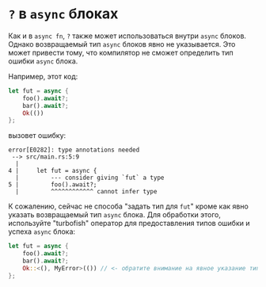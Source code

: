 # `?` в `async` блоках

Как и в `async fn`, `?` также может
использоваться внутри `async` блоков. Однако
возвращаемый тип `async` блоков явно не
указывается. Это может привести тому, что компилятор не сможет
определить тип ошибки `async` блока.

Например, этот код:

```rust
let fut = async {
    foo().await?;
    bar().await?;
    Ok(())
};
```

вызовет ошибку:

```
error[E0282]: type annotations needed
 --> src/main.rs:5:9
  |
4 |     let fut = async {
  |         --- consider giving `fut` a type
5 |         foo().await?;
  |         ^^^^^^^^^^^^ cannot infer type
```

К сожалению, сейчас не способа "задать тип для `fut`"
кроме как явно указать возвращаемый тип `async`
блока. Для обработки этого, используйте "turbofish" оператор для
предоставления типов ошибки и успеха `async` блока:

```rust
let fut = async {
    foo().await?;
    bar().await?;
    Ok::<(), MyError>(()) // <- обратите внимание на явное указание типа
};
```
